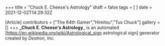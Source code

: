 +++
title = "Chuck E. Cheese's Astrology"
draft = false
tags = [ ]
date = 2021-12-02T14:29:32Z

[Article]
contributors = ["The 64th Gamer","Himitsu","Tux Chuck"]
gallery = []
+++
**_Chuck E. Cheese's Astrology**_ is an automated [https://en.wikipedia.org/wiki/Astrological_sign astrological sign] generator created by _Destron, Inc._